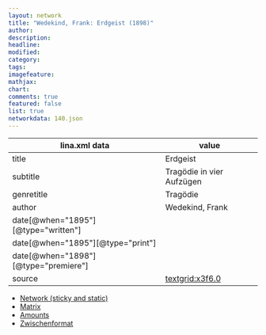 ```yaml
---
layout: network
title: "Wedekind, Frank: Erdgeist (1898)"
author:
description:
headline:
modified:
category:
tags:
imagefeature: 
mathjax: 
chart: 
comments: true
featured: false
list: true
networkdata: 140.json
---
```

lina.xml data  | value
------------- | -------------
title|Erdgeist
subtitle|Tragödie in vier Aufzügen
genretitle|Tragödie
author|Wedekind, Frank
date[@when="1895"][@type="written"]|
date[@when="1895"][@type="print"]|
date[@when="1898"][@type="premiere"]|
source|[textgrid:x3f6.0](https://textgridlab.org/1.0/tgcrud-public/rest/textgrid:x3f6.0/data)



* [Network (sticky and static)](/linas/network140)
* [Matrix](/linas/matrix140)
* [Amounts](/linas/amount140)
* [Zwischenformat](/linas/lina140 )
